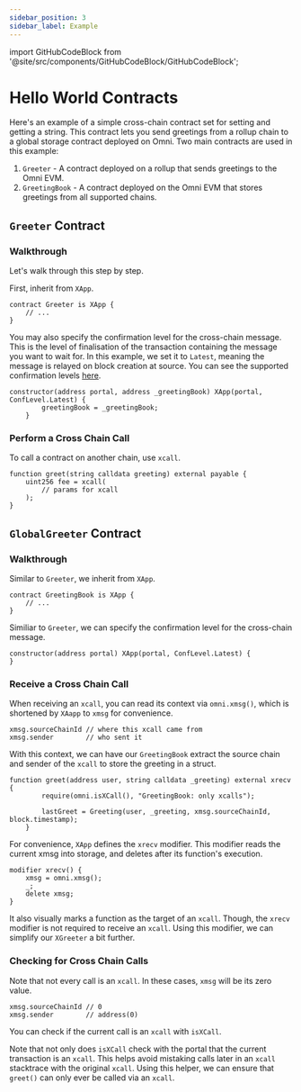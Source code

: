 ```yaml
---
sidebar_position: 3
sidebar_label: Example
---
```


import GitHubCodeBlock from '@site/src/components/GitHubCodeBlock/GitHubCodeBlock';

# Hello World Contracts

Here's an example of a simple cross-chain contract set for setting and getting a string. This contract lets you send greetings from a rollup chain to a global storage contract deployed on Omni. Two main contracts are used in this example:

1. `Greeter` - A contract deployed on a rollup that sends greetings to the Omni EVM.
2. `GreetingBook` - A contract deployed on the Omni EVM that stores greetings from all supported chains.

## `Greeter` Contract

<GitHubCodeBlock url="https://github.com/omni-network/hello-world-template/blob/48ff2f5277b4c144802c1ffa894a03ac071f02fc/src/Greeter.sol" />

### Walkthrough

Let's walk through this step by step.

First, inherit from `XApp`.


```solidity
contract Greeter is XApp {
    // ...
}
```

You may also specify the confirmation level for the cross-chain message. This is the level of finalisation of the transaction containing the message you want to wait for. In this example, we set it to `Latest`, meaning the message is relayed on block creation at source. You can see the supported confirmation levels [here](https://github.com/omni-network/omni/blob/main/contracts/src/libraries/ConfLevel.sol).

```solidity
constructor(address portal, address _greetingBook) XApp(portal, ConfLevel.Latest) {
        greetingBook = _greetingBook;
    }
```

### Perform a Cross Chain Call

To call a contract on another chain, use `xcall`.

```solidity
function greet(string calldata greeting) external payable {
    uint256 fee = xcall(
        // params for xcall
    );
}

```

## `GlobalGreeter` Contract

<GitHubCodeBlock url="https://github.com/omni-network/hello-world-template/blob/48ff2f5277b4c144802c1ffa894a03ac071f02fc/src/GreetingBook.sol" />

### Walkthrough

Similar to `Greeter`, we inherit from `XApp`.

```solidity
contract GreetingBook is XApp {
    // ...
}
```

Similiar to `Greeter`, we can specify the confirmation level for the cross-chain message.

```solidity
constructor(address portal) XApp(portal, ConfLevel.Latest) {
}
```

### Receive a Cross Chain Call

When receiving an `xcall`, you can read its context via `omni.xmsg()`, which is shortened by `XAapp` to `xmsg` for convenience.

```solidity
xmsg.sourceChainId // where this xcall came from
xmsg.sender        // who sent it
```

With this context, we can have our `GreetingBook` extract the source chain and sender of the `xcall` to store the greeting in a struct.

```solidity
function greet(address user, string calldata _greeting) external xrecv {
        require(omni.isXCall(), "GreetingBook: only xcalls");

        lastGreet = Greeting(user, _greeting, xmsg.sourceChainId, block.timestamp);
    }
```

For convenience, `XApp` defines the `xrecv` modifier. This modifier reads the current xmsg into storage, and deletes after its function's execution.

```solidity
modifier xrecv() {
    xmsg = omni.xmsg();
    _;
    delete xmsg;
}
```

It also visually marks a function as the target of an `xcall`. Though, the `xrecv` modifier is not required to receive an `xcall`. Using this modifier, we can simplify our `XGreeter` a bit further.

### Checking for Cross Chain Calls

Note that not every call is an `xcall`. In these cases, `xmsg` will be its zero value.

```solidity
xmsg.sourceChainId // 0
xmsg.sender        // address(0)
```

You can check if the current call is an `xcall` with `isXCall`.

<GitHubCodeBlock url="https://github.com/omni-network/omni/blob/ad2f5b7dddc245e7f5b6b662d6c1fc44170694ab/contracts/src/xchain/OmniPortal.sol#L200-L202" />

Note that not only does `isXCall` check with the portal that the current transaction is an `xcall`. This helps avoid mistaking calls later in an `xcall` stacktrace with the original `xcall`. Using this helper, we can ensure that `greet()` can only ever be called via an `xcall`.
